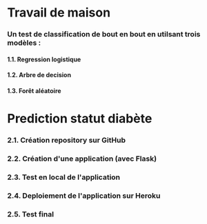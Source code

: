 # Travail de maison

### Un test de classification de bout en bout en utilsant trois modèles :

#### 1.1. Regression logistique
#### 1.2. Arbre de decision
#### 1.3. Forêt aléatoire

# Prediction statut diabète

### 2.1. Création repository sur GitHub
 
### 2.2. Création d'une application (avec Flask)

### 2.3. Test en local de l'application

### 2.4. Deploiement de l'application sur Heroku

### 2.5. Test final
